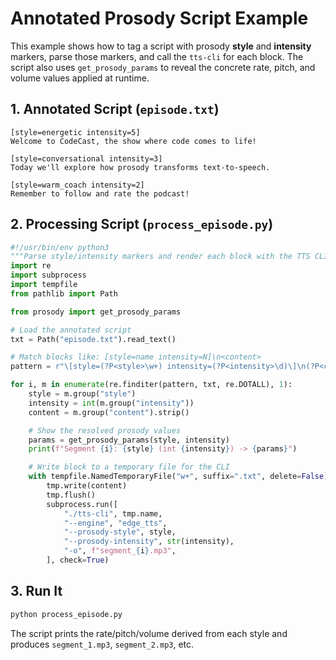 # Annotated Prosody Script Example

This example shows how to tag a script with prosody **style** and **intensity** markers, parse those markers, and call the `tts-cli` for each block. The script also uses `get_prosody_params` to reveal the concrete rate, pitch, and volume values applied at runtime.

## 1. Annotated Script (`episode.txt`)

```text
[style=energetic intensity=5]
Welcome to CodeCast, the show where code comes to life!

[style=conversational intensity=3]
Today we'll explore how prosody transforms text-to-speech.

[style=warm_coach intensity=2]
Remember to follow and rate the podcast!
```

## 2. Processing Script (`process_episode.py`)

```python
#!/usr/bin/env python3
"""Parse style/intensity markers and render each block with the TTS CLI."""
import re
import subprocess
import tempfile
from pathlib import Path

from prosody import get_prosody_params

# Load the annotated script
txt = Path("episode.txt").read_text()

# Match blocks like: [style=name intensity=N]\n<content>
pattern = r"\[style=(?P<style>\w+) intensity=(?P<intensity>\d)\]\n(?P<content>.+?)(?=\n\[|$)"

for i, m in enumerate(re.finditer(pattern, txt, re.DOTALL), 1):
    style = m.group("style")
    intensity = int(m.group("intensity"))
    content = m.group("content").strip()

    # Show the resolved prosody values
    params = get_prosody_params(style, intensity)
    print(f"Segment {i}: {style} (int {intensity}) -> {params}")

    # Write block to a temporary file for the CLI
    with tempfile.NamedTemporaryFile("w+", suffix=".txt", delete=False) as tmp:
        tmp.write(content)
        tmp.flush()
        subprocess.run([
            "./tts-cli", tmp.name,
            "--engine", "edge_tts",
            "--prosody-style", style,
            "--prosody-intensity", str(intensity),
            "-o", f"segment_{i}.mp3",
        ], check=True)
```

## 3. Run It

```bash
python process_episode.py
```

The script prints the rate/pitch/volume derived from each style and produces `segment_1.mp3`, `segment_2.mp3`, etc.
